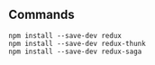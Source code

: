 ## Commands

```
npm install --save-dev redux
npm install --save-dev redux-thunk
npm install --save-dev redux-saga
```